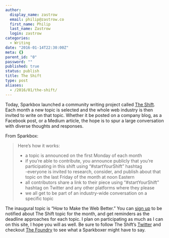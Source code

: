 ```yaml
---
author:
  display_name: zastrow
  email: philip@zastrow.co
  first_name: Philip
  last_name: Zastrow
  login: zastrow
categories:
  - Writing
date: "2016-01-14T22:30:00Z"
meta: {}
parent_id: "0"
password: ""
published: true
status: publish
title: The Shift
type: post
aliases:
  - /2016/01/the-shift/
---
```

<p>Today, Sparkbox launched a community writing project called <a href="https://twitter.com/startYourShift">The Shift</a>. Each month a new topic is selected and the whole web industry is then invited to write on that topic. Whether it be posted on a company blog, as a Facebook post, or a Medium article, the hope is to spur a large conversation with diverse thoughts and responses.</p>
<p>From Sparkbox:</p>
<blockquote>
<p>Here’s how it works:</p>
<ul>
<li>a topic is announced on the first Monday of each month</li>
<li>if you’re able to contribute, you announce publicly that you’re participating in this shift using “#startYourShift” hashtag<br />
-everyone is invited to research, consider, and publish about that topic on the last Friday of the month at noon Eastern</li>
<li>all contributors share a link to their piece using “#startYourShift” hashtag on Twitter and any other platforms where they please</li>
<li>we all get to be part of an industry-wide conversation on a specific topic</li>
</ul>
</blockquote>
<p>The inaugural topic is “How to Make the Web Better.” You can <a href="http://seesparkbox.us1.list-manage.com/subscribe?u=c2fcafb7ccc2db34e99075bb1&amp;id=bb05c6c1af">sign up</a> to be notified about The Shift topic for the month, and get reminders as the deadline approaches for each topic. I plan on participating as much as I can on this site, I hope you will as well. Be sure to follow The Shift’s <a href="https://twitter.com/startYourShift">Twitter</a> and checkout <a href="http://seesparkbox.com/foundry">The Foundry</a> to see what a Sparkboxer might have to say.</p>

